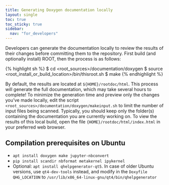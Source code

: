 ```yaml
---
title: Generating Doxygen documentation locally
layout: single
toc: true
toc_sticky: true
sidebar:
  nav: "for_developers"
---
```


Developers can generate the documentation locally to review the results of their changes
before committing them to the repository. First build (and optionally install) ROOT, then the process is as follows:

{% highlight sh %}
$ cd <root_sources>/documentation/doxygen
$ source <root_install_or_build_location>/bin/thisroot.sh
$ make
{% endhighlight %}

By default, the results are located at `${HOME}/rootdoc/html`. This process will generate
the full documentation, which may take several hours to complete! To minimize the generation
time and preview only the changes you’ve made locally, edit the script
`<root_sources>/documentation/doxygen/makeinput.sh` to limit the number of input files being scanned.
Typically, you should keep only the folder(s) containing the documentation you are
currently working on. To view the results of this local build, open the file
`{HOME}/rootdoc/html/index.html` in your preferred web browser.

## Compilation prerequisites on Ubuntu
- `apt install doxygen make jupyter-nbconvert`
- `pip install scandir nbformat metakernel ipykernel`
- Optional: `apt install qhelpgenerator-qt5`. In case of older Ubuntu versions, use `qt4-dev-tools`
instead, and modify in the `Doxyfile` `QHG_LOCATION` to
`/usr/lib/x86_64-linux-gnu/qt4/bin/qhelpgenerator`
